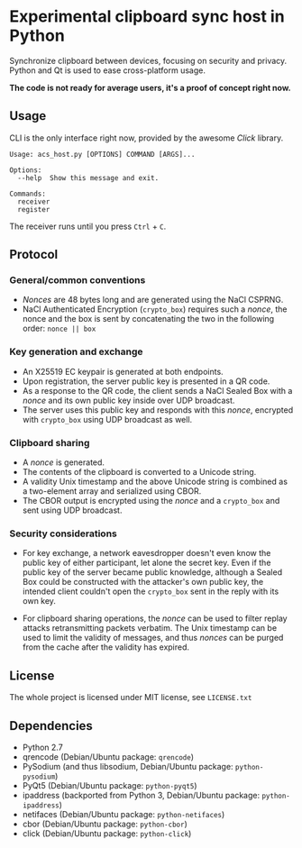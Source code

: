 Experimental clipboard sync host in Python
==========================================

Synchronize clipboard between devices, focusing on security and privacy.
Python and Qt is used to ease cross-platform usage.

**The code is not ready for average users, it's a proof of concept right now.**

Usage
-----

CLI is the only interface right now, provided by the awesome _Click_ library.

	Usage: acs_host.py [OPTIONS] COMMAND [ARGS]...

	Options:
	  --help  Show this message and exit.

	Commands:
	  receiver
	  register

The receiver runs until you press `Ctrl` + `C`.

Protocol
--------

### General/common conventions

 - _Nonces_ are 48 bytes long and are generated using the NaCl CSPRNG.
 - NaCl Authenticated Encryption (`crypto_box`) requires such a _nonce_,
   the nonce and the box is sent by concatenating the two in the
   following order: `nonce || box`

### Key generation and exchange

 - An X25519 EC keypair is generated at both endpoints.
 - Upon registration, the server public key is presented in a QR code.
 - As a response to the QR code, the client sends a NaCl Sealed Box with a
   _nonce_ and its own public key inside over UDP broadcast.
 - The server uses this public key and responds with this _nonce_, encrypted
   with `crypto_box` using UDP broadcast as well.

### Clipboard sharing

 - A _nonce_ is generated.
 - The contents of the clipboard is converted to a Unicode string.
 - A validity Unix timestamp and the above Unicode string is combined as a
   two-element array and serialized using CBOR.
 - The CBOR output is encrypted using the _nonce_ and a `crypto_box` and
   sent using UDP broadcast.

### Security considerations

 - For key exchange, a network eavesdropper doesn't even know the public key
   of either participant, let alone the secret key. Even if the public key of
   the server became public knowledge, although a Sealed Box could be
   constructed with the attacker's own public key, the intended client
   couldn't open the `crypto_box` sent in the reply with its own key.

 - For clipboard sharing operations, the _nonce_ can be used to filter replay
   attacks retransmitting packets verbatim. The Unix timestamp can be used
   to limit the validity of messages, and thus _nonces_ can be purged from
   the cache after the validity has expired.

License
-------

The whole project is licensed under MIT license, see `LICENSE.txt`

Dependencies
------------

 - Python 2.7
 - qrencode (Debian/Ubuntu package: `qrencode`)
 - PySodium (and thus libsodium, Debian/Ubuntu package: `python-pysodium`)
 - PyQt5 (Debian/Ubuntu package: `python-pyqt5`)
 - ipaddress (backported from Python 3, Debian/Ubuntu package: `python-ipaddress`)
 - netifaces (Debian/Ubuntu package: `python-netifaces`)
 - cbor (Debian/Ubuntu package: `python-cbor`)
 - click (Debian/Ubuntu package: `python-click`)

